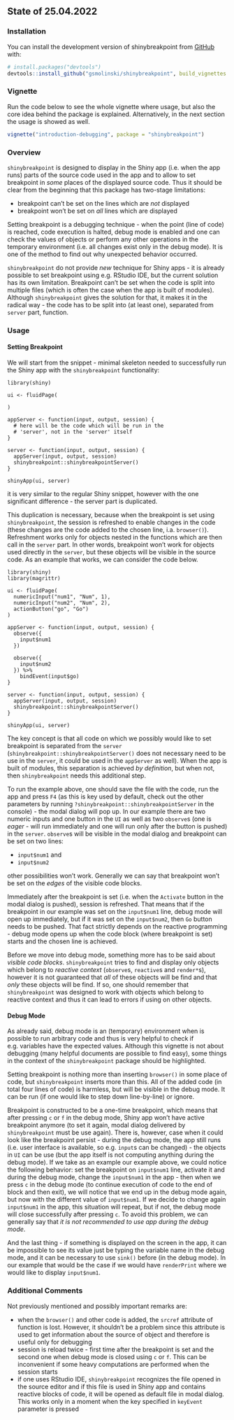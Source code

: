 
<!-- README.md is generated from README.Rmd. Please edit that file -->

## State of 25.04.2022

<!-- badges: start -->
<!-- badges: end -->

### Installation

You can install the development version of shinybreakpoint from
[GitHub](https://github.com/) with:

``` r
# install.packages("devtools")
devtools::install_github("gsmolinski/shinybreakpoint", build_vignettes = FALSE) # change into TRUE if you want to have access to the vignette
```

### Vignette

Run the code below to see the whole vignette where usage, but also the
core idea behind the package is explained. Alternatively, in the next
section the usage is showed as well.

``` r
vignette("introduction-debugging", package = "shinybreakpoint")
```

### Overview

`shinybreakpoint` is designed to display in the Shiny app (i.e. when the
app runs) parts of the source code used in the app and to allow to set
breakpoint in *some* places of the displayed source code. Thus it should
be clear from the beginning that this package has two-stage limitations:

-   breakpoint can’t be set on the lines which are *not* displayed
-   breakpoint won’t be set on *all* lines which are displayed

Setting breakpoint is a debugging technique - when the point (line of
code) is reached, code execution is halted, debug mode is enabled and
one can check the values of objects or perform any other operations in
the temporary environment (i.e. all changes exist only in the debug
mode). It is one of the method to find out why unexpected behavior
occurred.

`shinybreakpoint` do not provide *new* technique for Shiny apps - it is
already possible to set breakpoint using e.g. RStudio IDE, but the
current solution has its own limitation. Breakpoint can’t be set when
the code is split into multiple files (which is often the case when the
app is built of modules). Although `shinybreakpoint` gives the solution
for that, it makes it in the radical way - the code has to be split into
(at least one), separated from `server` part, function.

### Usage

#### Setting Breakpoint

We will start from the snippet - minimal skeleton needed to successfully
run the Shiny app with the `shinybreakpoint` functionality:

    library(shiny)

    ui <- fluidPage(
      
    )

    appServer <- function(input, output, session) {
      # here will be the code which will be run in the
      # 'server', not in the 'server' itself
    }

    server <- function(input, output, session) {
      appServer(input, output, session)
      shinybreakpoint::shinybreakpointServer()
    }

    shinyApp(ui, server)

it is very similar to the regular Shiny snippet, however with the one
significant difference - the server part is duplicated.

This duplication is necessary, because when the breakpoint is set using
`shinybreakpoint`, the session is refreshed to enable changes in the
code (these changes are the code added to the chosen line, i.a.
`browser()`). Refreshment works only for objects nested in the functions
which are then call in the `server` part. In other words, breakpoint
won’t work for objects used directly in the `server`, but these objects
will be visible in the source code. As an example that works, we can
consider the code below.

    library(shiny)
    library(magrittr)

    ui <- fluidPage(
      numericInput("num1", "Num", 1),
      numericInput("num2", "Num", 2),
      actionButton("go", "Go")
    )

    appServer <- function(input, output, session) {
      observe({
        input$num1
      })
      
      observe({
        input$num2
      }) %>% 
        bindEvent(input$go)
    }

    server <- function(input, output, session) {
      appServer(input, output, session)
      shinybreakpoint::shinybreakpointServer()
    }

    shinyApp(ui, server)

The key concept is that all code on which we possibly would like to set
breakpoint is separated from the `server`
(`shinybreakpoint::shinybreakpointServer()` does not necessary need to
be use in the `server`, it could be used in the `appServer` as well).
When the app is built of modules, this separation is achieved *by
definition*, but when not, then `shinybreakpoint` needs this additional
step.

To run the example above, one should save the file with the code, run
the app and press `F4` (as this is key used by default, check out the
other parameters by running `?shinybreakpoint::shinybreakpointServer` in
the console) - the modal dialog will pop up. In our example there are
two numeric inputs and one button in the `UI` as well as two `observe`s
(one is *eager* - will run immediately and one will run only after the
button is pushed) in the `server`. `observe`s will be visible in the
modal dialog and breakpoint can be set on two lines:

-   `input$num1` and
-   `input$num2`

other possibilities won’t work. Generally we can say that breakpoint
won’t be set on the *edges* of the visible code blocks.

Immediately after the breakpoint is set (i.e. when the `Activate` button
in the modal dialog is pushed), session is refreshed. That means that if
the breakpoint in our example was set on the `input$num1` line, debug
mode will open up immediately, but if it was set on the `input$num2`,
then `Go` button needs to be pushed. That fact strictly depends on the
reactive programming - debug mode opens up when the code block (where
breakpoint is set) starts and the chosen line is achieved.

Before we move into debug mode, something more has to be said about
*visible code blocks*. `shinybreakpoint` tries to find and display only
objects which belong to *reactive context* (`observe`s, `reactive`s and
`render*`s), however it is not guaranteed that *all* of these objects
will be find and that *only* these objects will be find. If so, one
should remember that `shinybreakpoint` was designed to work with objects
which belong to reactive context and thus it can lead to errors if using
on other objects.

#### Debug Mode

As already said, debug mode is an (temporary) environment when is
possible to run arbitrary code and thus is very helpful to check if
e.g. variables have the expected values. Although this vignette is not
about debugging (many helpful documents are possible to find easy), some
things in the context of the `shinybreakpoint` package should be
highlighted.

Setting breakpoint is nothing more than inserting `browser()` in some
place of code, but `shinybreakpoint` inserts more than this. All of the
added code (in total four lines of code) is harmless, but will be
visible in the debug mode. It can be run (if one would like to step down
line-by-line) or ignore.

Breakpoint is constructed to be a one-time breakpoint, which means that
after pressing `c` or `f` in the debug mode, Shiny app won’t have active
breakpoint anymore (to set it again, modal dialog delivered by
`shinybreakpoint` must be use again). There is, however, case when it
could look like the breakpoint persist - during the debug mode, the app
still runs (i.e. user interface is available, so e.g. `input`s can be
changed) - the objects in `UI` can be use (but the app itself is not
computing anything during the debug mode). If we take as an example our
example above, we could notice the following behavior: set the
breakpoint on `input$num1` line, activate it and during the debug mode,
change the `input$num1` in the app - then when we press `c` in the debug
mode (to continue execution of code to the end of block and then exit),
we will notice that we end up in the debug mode again, but now with the
different value of `input$num1`. If we decide to change again
`input$num1` in the app, this situation will repeat, but if not, the
debug mode will close successfully after pressing `c`. To avoid this
problem, we can generally say that *it is not recommended to use app
during the debug mode*.

And the last thing - if something is displayed on the screen in the app,
it can be impossible to see its value just be typing the variable name
in the debug mode, and it can be necessary to use `sink()` before (in
the debug mode). In our example that would be the case if we would have
`renderPrint` where we would like to display `input$num1`.

### Additional Comments

Not previously mentioned and possibly important remarks are:

-   when the `browser()` and other code is added, the `srcref` attribute
    of function is lost. However, it shouldn’t be a problem since this
    attribute is used to get information about the source of object and
    therefore is useful only for debugging
-   session is reload twice - first time after the breakpoint is set and
    the second one when debug mode is closed using `c` or `f`. This can
    be inconvenient if some heavy computations are performed when the
    session starts
-   if one uses RStudio IDE, `shinybreakpoint` recognizes the file
    opened in the source editor and if this file is used in Shiny app
    and contains reactive blocks of code, it will be opened as default
    file in modal dialog. This works only in a moment when the key
    specified in `keyEvent` parameter is pressed
